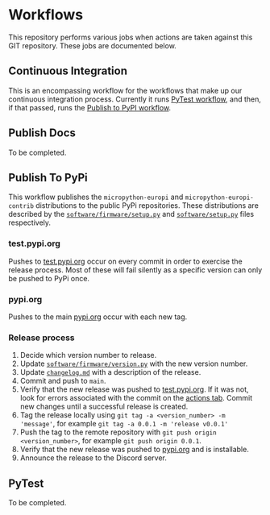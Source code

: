 # Workflows

This repository performs various jobs when actions are taken against this GIT repository. These jobs are documented below.

## Continuous Integration

This is an encompassing workflow for the workflows that make up our continuous integration process. Currently it runs
[PyTest workflow](#pytest), and then, if that passed, runs the [Publish to PyPI workflow](#publish-to-pypi).

## Publish Docs

To be completed.

## Publish To PyPi

This workflow publishes the `micropython-europi` and `micropython-europi-contrib` distributions to the public PyPi
repositories. These distributions are described by the [`software/firmware/setup.py`](software/firmware/setup.py) and [`software/setup.py`](software/setup.py) files respectively. 

### test.pypi.org

Pushes to [test.pypi.org](https://test.pypi.org/project/micropython-europi/#history) occur on every commit in order to
exercise the release process. Most of these will fail silently as a specific version can only be pushed to PyPi once.

### pypi.org

Pushes to the main [pypi.org](https://pypi.org/project/micropython-europi/#history) occur with each new tag.

### Release process

1. Decide which version number to release.
2. Update [`software/firmware/version.py`](/software/firmware/version.py) with the new version number.
3. Update [`changelog.md`](CHANGELOG.md) with a description of the release.
4. Commit and push to `main`.
5. Verify that the new release was pushed to [test.pypi.org](https://test.pypi.org/project/micropython-europi/#history). If it was not, look for errors associated with the commit on the [actions tab](https://github.com/Allen-Synthesis/EuroPi/actions). Commit new changes until a successful release is created.
6. Tag the release locally using `git tag -a <version_number> -m 'message'`, for example `git tag -a 0.0.1 -m 'release v0.0.1'`
7. Push the tag to the remote repository with `git push origin <version_number>`, for example `git push origin 0.0.1`.
8. Verify that the new release was pushed to [pypi.org](https://pypi.org/project/micropython-europi/#history) and is installable.
9. Announce the release to the Discord server.

## PyTest

To be completed.
